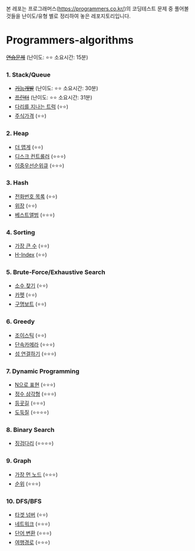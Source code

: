 본 레포는 프로그래머스(https://programmers.co.kr/)의 코딩테스트 문제 중 풀어볼 것들을 난이도/유형 별로 정리하여 놓은 레포지토리입니다.


# Programmers-algorithms

~~[연습문제](https://programmers.co.kr/learn/courses/30/lessons/12899)~~ (난이도: ⭐⭐ 소요시간: 15분)

### 1. Stack/Queue
- ~~[기능개발](https://programmers.co.kr/learn/courses/30/lessons/42586)~~ (난이도: ⭐⭐ 소요시간: 30분)
- ~~[프린터](https://programmers.co.kr/learn/courses/30/lessons/42587)~~ (난이도: ⭐⭐ 소요시간: 31분)
- [다리를 지나는 트럭](https://programmers.co.kr/learn/courses/30/lessons/42583) (⭐⭐)
- [주식가격](https://programmers.co.kr/learn/courses/30/lessons/42584) (⭐⭐)

### 2. Heap
- [더 맵게](https://programmers.co.kr/learn/courses/30/lessons/42626) (⭐⭐)
- [디스크 컨트롤러](https://programmers.co.kr/learn/courses/30/lessons/42627) (⭐⭐⭐)
- [이중우선순위큐](https://programmers.co.kr/learn/courses/30/lessons/42628) (⭐⭐⭐)

### 3. Hash
- [전화번호 목록](https://programmers.co.kr/learn/courses/30/lessons/42577) (⭐⭐)
- [위장](https://programmers.co.kr/learn/courses/30/lessons/42578) (⭐⭐)
- [베스트앨범](https://programmers.co.kr/learn/courses/30/lessons/42579) (⭐⭐⭐)

### 4. Sorting
- [가장 큰 수](https://programmers.co.kr/learn/courses/30/lessons/42746) (⭐⭐)
- [H-Index](https://programmers.co.kr/learn/courses/30/lessons/42747) (⭐⭐)

### 5. Brute-Force/Exhaustive Search
- [소수 찾기](https://programmers.co.kr/learn/courses/30/lessons/42839) (⭐⭐)
- [카펫](https://programmers.co.kr/learn/courses/30/lessons/42842) (⭐⭐)
- [구명보트](https://programmers.co.kr/learn/courses/30/lessons/42885) (⭐⭐)

### 6. Greedy
- [조이스틱](https://programmers.co.kr/learn/courses/30/lessons/42860) (⭐⭐)
- [단속카메라](https://programmers.co.kr/learn/courses/30/lessons/42884) (⭐⭐⭐)
- [섬 연결하기](https://programmers.co.kr/learn/courses/30/lessons/42861) (⭐⭐⭐)

### 7. Dynamic Programming
- [N으로 표현](https://programmers.co.kr/learn/courses/30/lessons/42895) (⭐⭐⭐)
- [정수 삼각형](https://programmers.co.kr/learn/courses/30/lessons/43105) (⭐⭐⭐)
- [등굣길](https://programmers.co.kr/learn/courses/30/lessons/42898) (⭐⭐⭐)
- [도둑질](https://programmers.co.kr/learn/courses/30/lessons/42897) (⭐⭐⭐⭐)
### 8. Binary Search
- [징검다리](https://programmers.co.kr/learn/courses/30/lessons/43236) (⭐⭐⭐⭐)

### 9. Graph
- [가장 먼 노드](https://programmers.co.kr/learn/courses/30/lessons/49189) (⭐⭐⭐)
- [순위](https://programmers.co.kr/learn/courses/30/lessons/49191) (⭐⭐⭐)

### 10. DFS/BFS
- [타겟 넘버](https://programmers.co.kr/learn/courses/30/lessons/43165) (⭐⭐)
- [네트워크](https://programmers.co.kr/learn/courses/30/lessons/43162) (⭐⭐⭐)
- [단어 변환](https://programmers.co.kr/learn/courses/30/lessons/43163) (⭐⭐⭐)
- [여행경로](https://programmers.co.kr/learn/courses/30/lessons/43164) (⭐⭐⭐)
